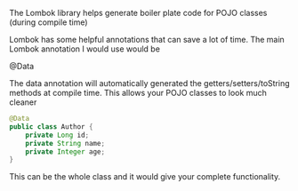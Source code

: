 The Lombok library helps generate boiler plate code for POJO classes (during compile time)

Lombok has some helpful annotations that can save a lot of time. The main Lombok annotation I would use would be 

@Data

The data annotation will automatically generated the getters/setters/toString methods at compile time. This allows your POJO classes to look much cleaner

``` Java
@Data
public class Author {
	private Long id;
	private String name;
	private Integer age;
}
```

This can be the whole class and it would give your complete functionality. 